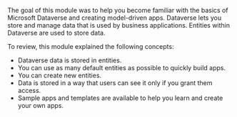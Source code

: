 The goal of this module was to help you become familiar with the 
basics of Microsoft Dataverse and creating model-driven apps. 
Dataverse lets you store and manage data that is used 
by business applications. Entities within Dataverse 
are used to store data.

To review, this module explained the following concepts:
- Dataverse data is stored in entities. 
- You can use as many default entities as possible to quickly build apps.
- You can create new entities.
- Data is stored in a way that users can see it only if you grant them access. 
- Sample apps and templates are available to help you learn and create your own apps.
